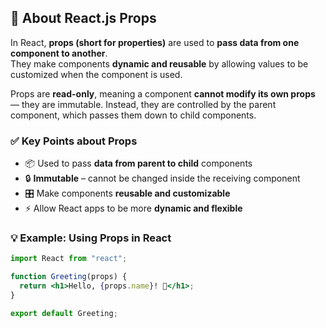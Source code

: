 ## 📖 About React.js Props  

In React, **props (short for properties)** are used to **pass data from one component to another**.  
They make components **dynamic and reusable** by allowing values to be customized when the component is used.  

Props are **read-only**, meaning a component **cannot modify its own props** — they are immutable. Instead, they are controlled by the parent component, which passes them down to child components.  

### ✅ Key Points about Props  
- 📦 Used to pass **data from parent to child** components  
- 🔒 **Immutable** – cannot be changed inside the receiving component  
- 🎛️ Make components **reusable and customizable**  
- ⚡ Allow React apps to be more **dynamic and flexible**  

### 💡 Example: Using Props in React  
```jsx
import React from "react";

function Greeting(props) {
  return <h1>Hello, {props.name}! 👋</h1>;
}

export default Greeting;
